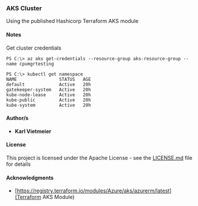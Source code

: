 ### AKS Cluster

Using the published Hashicorp Terraform AKS module

#### Notes

Get cluster credentials

```text
PS C:\> az aks get-credentials --resource-group aks-resource-group --name cpumgrtesting
```

```text
PS C:\> kubectl get namespace
NAME                STATUS   AGE
default             Active   20h
gatekeeper-system   Active   20h
kube-node-lease     Active   20h
kube-public         Active   20h
kube-system         Active   20h
```






#### Author/s

* **Karl Vietmeier**

#### License

This project is licensed under the Apache License - see the [LICENSE.md](LICENSE.md) file for details

#### Acknowledgments

* [https://registry.terraform.io/modules/Azure/aks/azurerm/latest](Terraform AKS Module)
